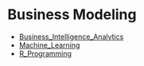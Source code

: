 Business Modeling
===

-   [Business_Intelligence_Analytics](/Business%20Modeling/Business_Intelligence_Analytics.md)
-   [Machine_Learning](Machine_Learning.md)
-   [R_Programming](R_Programming.md)